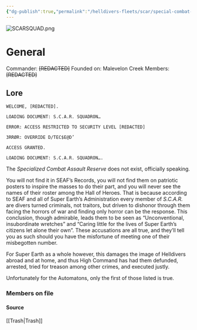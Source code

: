 ```yaml
---
{"dg-publish":true,"permalink":"/helldivers-fleets/scar/special-combat-assault-reserve/","noteIcon":"","created":"2024-03-24T17:54:59.782+01:00","updated":"2024-03-24T18:12:38.593+01:00"}
---
```


![SCARSQUAD.png](/img/user/Images/SCARSQUAD.png)

# General
Commander: ~~[REDACTED]~~ 
Founded on: Malevelon Creek
Members: ~~[REDACTED]~~ 

## Lore
```
WELCOME, [REDACTED]. 

LOADING DOCUMENT: S.C.A.R. SQUADRON… 

ERROR: ACCESS RESTRICTED TO SECURITY LEVEL [REDACTED] 

3RRØR: OVERRIDE D/TEC$E@D’ 

ACCESS GRANTED. 

LOADING DOCUMENT: S.C.A.R. SQUADRON….
```

The *Specialized Combat Assault Reserve* does not exist, officially speaking. 

You will not find it in SEAF’s Records, you will not find them on patriotic posters to inspire the masses to do their part, and you will never see the names of their roster among the Hall of Heroes. 
That is because according to SEAF and all of Super Earth’s Administration every member of *S.C.A.R.* are divers turned criminals, not traitors, but driven to dishonor through them facing the horrors of war and finding only horror can be the response. 
This conclusion, though admirable, leads them to be seen as “Unconventional, insubordinate wretches” and “Caring little for the lives of Super Earth’s citizens let alone their own”. 
These accusations are all true, and they’ll tell you as such should you have the misfortune of meeting one of their misbegotten number. 

For Super Earth as a whole however, this damages the image of Helldivers abroad and at home, and thus High Command has had them defunded, arrested, tried for treason among other crimes, and executed justly. 

Unfortunately for the Automatons, only the first of those listed is true.

### Members on file

#### Source
[[Trash\|Trash]]